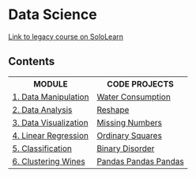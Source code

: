# Data Science 

[Link to legacy course on SoloLearn](https://www.sololearn.com/es/learn/courses/le-data-science)

## Contents

<table>
	<tr>
		<th>MODULE</th>
		<th>CODE PROJECTS</th>
	</tr>
	<tr>
		<td><a href="https://github.com/HenestrosaConH/sololearn/tree/main/courses/data-science/1-data-manipulation">1. Data Manipulation</a></td>
		<td><a href="https://github.com/HenestrosaConH/sololearn/tree/main/courses/data-science/1-data-manipulation/code-project">Water Consumption</a></td>
	</tr>
	<tr>
		<td><a href="https://github.com/HenestrosaConH/sololearn/tree/main/courses/data-science/2-data-analysis">2. Data Analysis</a></td>
		<td><a href="https://github.com/HenestrosaConH/sololearn/tree/main/courses/data-science/2-data-analysis/code-project">Reshape</a></td>
	</tr>
	<tr>
		<td><a href="https://github.com/HenestrosaConH/sololearn/tree/main/courses/data-science/3-data-visualization">3. Data Visualization</a></td>
		<td><a href="https://github.com/HenestrosaConH/sololearn/tree/main/courses/data-science/3-data-visualization/code-project">Missing Numbers</a></td>
	</tr>
	<tr>
		<td><a href="https://github.com/HenestrosaConH/sololearn/tree/main/courses/data-science/4-linear-regression">4. Linear Regression</a></td>
		<td><a href="https://github.com/HenestrosaConH/sololearn/tree/main/courses/data-science/4-linear-regression/code-project">Ordinary Squares</a></td>
	</tr>
	<tr>
		<td><a href="https://github.com/HenestrosaConH/sololearn/tree/main/courses/data-science/5-classification">5. Classification</a></td>
		<td><a href="https://github.com/HenestrosaConH/sololearn/tree/main/courses/data-science/5-classification/code-project">Binary Disorder</a></td>
	</tr>
	<tr>
		<td><a href="https://github.com/HenestrosaConH/sololearn/tree/main/courses/data-science/6-clustering-wines">6. Clustering Wines</a></td>
		<td><a href="https://github.com/HenestrosaConH/sololearn/tree/main/courses/data-science/6-clustering-wines/code-project">Pandas Pandas Pandas</a></td>
	</tr>
</table>
